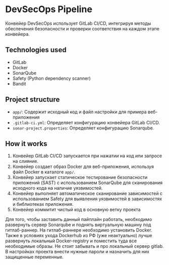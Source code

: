 # DevSecOps Pipeline

Конвейер DevSecOps использует GitLab CI/CD, интегрируя методы обеспечения безопасности и проверки соответствия на каждом этапе конвейера. 

## Technologies used

- GitLab
- Docker
- SonarQube
- Safety (Python dependency scanner)
- Bandit

## Project structure

- `app/`: Содержит исходный код и файл настройки для примера веб-приложения
- `.gitlab-ci.yml`: Определяет конфигурацию конвейера GitLab CI/CD.
- `sonar-project.properties`: Определяет конфигурацию Sonarqube.
## How it works

1. Конвейер GitLab CI/CD запускается при нажатии на код или запросе на слияние.
2. Конвейер создает образ Docker для веб-приложения, используя файл Docker в каталоге `app/`.
3. Конвейер запускает статическое тестирование безопасности приложений (SAST) с использованием SonarQube для сканирования исходного кода на наличие уязвимостей.
4. Конвейер выполняет автоматическое сканирование зависимостей с использованием Safety для выявления уязвимостей в зависимостях и библиотеках приложения.
5. Конвейер коммитит чистый код в основную ветку проекта

Для того, чтобы заставить данный пайплайн работать, необходимо развернуть сервер Sonarqube и поднять виртуальную машину под гитлаб-раннер. На гитлаб-раннере
необходимо установить Docker. Также в условиях ухода Dockerhub из РФ (уже неактуально) лучше развернуть локальный Docker-registry и поместить туда все необходимые образы. 
Не стоит забывать и про локальный сервер gitlab. В настройках проекта внести нужные пароли и назначить для них защищенные переменные. 






